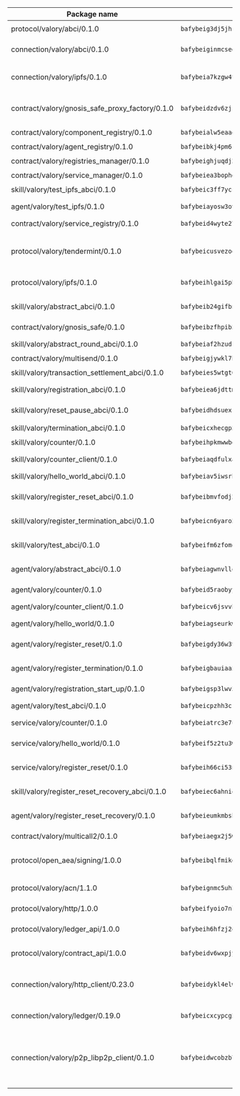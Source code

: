 | Package name                                                  | Package hash                                                  | Description                                                                                                                |
| ------------------------------------------------------------- | ------------------------------------------------------------- | -------------------------------------------------------------------------------------------------------------------------- |
| protocol/valory/abci/0.1.0                                    | `bafybeig3dj5jhsowlvg3t73kgobf6xn4nka7rkttakdb2gwsg5bp7rt7q4` | `A protocol for ABCI requests and responses.`                                                                              |
| connection/valory/abci/0.1.0                                  | `bafybeiginmcsegj6tqsgilh7ypgdugyhcbfireh3a55sy4nbup2an72noe` | `connection to wrap communication with an ABCI server.`                                                                    |
| connection/valory/ipfs/0.1.0                                  | `bafybeia7kzgw4tmkl6k2vjbnss4egvhcf4fmt7cnmpjjjbjogz2bu2j3fu` | `A connection responsible for uploading and downloading files from IPFS.`                                                  |
| contract/valory/gnosis_safe_proxy_factory/0.1.0               | `bafybeidzdv6zjst5likperhuqdzsb4yix6ey5ir45nwdcquw3asuqmqdlu` | `Gnosis Safe proxy factory (GnosisSafeProxyFactory) contract`                                                              |
| contract/valory/component_registry/0.1.0                      | `bafybeialw5eaa4v54s7i3sjsuy6d5k624quhxhziqntwq5hnz4g646sb7m` | `Component registry contract`                                                                                              |
| contract/valory/agent_registry/0.1.0                          | `bafybeibkj4pm6ziqh2fl3xfsjiou4ibnxlipmvmqhgvc7xwpnaddbtxzli` | `Agent registry contract`                                                                                                  |
| contract/valory/registries_manager/0.1.0                      | `bafybeighjuqdj2oq6tqckf7j3mqtighe7lpaahh7qt3sqxtbtjlur4tmj4` | `Registries Manager contract`                                                                                              |
| contract/valory/service_manager/0.1.0                         | `bafybeiea3bophgb6ikqvpd7lzyluthlhoazbbrknvfncu4j7wbubfsrjeu` | `Service Manager contract`                                                                                                 |
| skill/valory/test_ipfs_abci/0.1.0                             | `bafybeic3ff7yccx5r7zcugqvc7ffius5mtppkuuoqmdndtebmktntdy6w4` | `IPFS e2e testing application.`                                                                                            |
| agent/valory/test_ipfs/0.1.0                                  | `bafybeiayosw3ovl2vjney3lyrbcywylezactzjbowakeappsz272jtoqdy` | `Agent for testing the ABCI connection.`                                                                                   |
| contract/valory/service_registry/0.1.0                        | `bafybeid4wyte27tanmeiyzkjfvtvf5yyjngdsvsqvve5bzxwtzjoioubgi` | `Service Registry contract`                                                                                                |
| protocol/valory/tendermint/0.1.0                              | `bafybeicusvezoqlmyt6iqomcbwaz3xkhk2qf3d56q5zprmj3xdxfy64k54` | `A protocol for communication between two AEAs to share tendermint configuration details.`                                 |
| protocol/valory/ipfs/0.1.0                                    | `bafybeihlgai5pbmkb6mjhvgy4gkql5uvpwvxbpdowczgz4ovxat6vajrq4` | `A protocol specification for IPFS requests and responses.`                                                                |
| skill/valory/abstract_abci/0.1.0                              | `bafybeib24gifbnji533mzdqaq3jyqil6ybgxd22nckporpevrnhqmy3idq` | `The abci skill provides a template of an ABCI application.`                                                               |
| contract/valory/gnosis_safe/0.1.0                             | `bafybeibzfhpib5fw3wady6dhq5bfgo37o437bi4s3hthbvvit7byvbalg4` | `Gnosis Safe (GnosisSafeL2) contract`                                                                                      |
| skill/valory/abstract_round_abci/0.1.0                        | `bafybeiaf2hzudrqm2eswuq5e7exutot3jfhniisfnba7k26krtueizbmxy` | `abstract round-based ABCI application`                                                                                    |
| contract/valory/multisend/0.1.0                               | `bafybeigjywkl7hydjsrkogob3xebj2ifhqwmfhhxoeyrndzhhxi5u6amey` | `MultiSend contract`                                                                                                       |
| skill/valory/transaction_settlement_abci/0.1.0                | `bafybeies5wtgt66o2habe3qiytcqj2gsqtiyn533dp6tr5cqii7dtpawgu` | `ABCI application for transaction settlement.`                                                                             |
| skill/valory/registration_abci/0.1.0                          | `bafybeiea6jdttmqtzd4m2v33d6yytib25bef6ca7t7ja2n3zdjsltckafy` | `ABCI application for common apps.`                                                                                        |
| skill/valory/reset_pause_abci/0.1.0                           | `bafybeidhdsuexskog6w23ytu3f5a3mumvexqgv5mb3y3mdwzdm4tfzlhne` | `ABCI application for resetting and pausing app executions.`                                                               |
| skill/valory/termination_abci/0.1.0                           | `bafybeicxhecgp5corggdmjhf3rfb653k6jbhfblbte3tccqtgdrp6mn7my` | `Termination skill.`                                                                                                       |
| skill/valory/counter/0.1.0                                    | `bafybeihpkmwwbqamjxfppf7g6z3cxlagw2fli4cufegabxlx26rblmcosy` | `The ABCI Counter application example.`                                                                                    |
| skill/valory/counter_client/0.1.0                             | `bafybeiaqdfulxamdshw7fykfkqvkpvjb5bnmhv7ffrjiwdi4ktiulklx6q` | `A client for the ABCI counter application.`                                                                               |
| skill/valory/hello_world_abci/0.1.0                           | `bafybeiav5iwsrhgohlx7npkhyn27f2dcensw2tenfw3ci2hxi7m4qrqy4i` | `Hello World ABCI application.`                                                                                            |
| skill/valory/register_reset_abci/0.1.0                        | `bafybeibmvfodj2svg6uwywsiznugqbj2jwfa3axtv4iwucn5lg3xkhqafq` | `ABCI application for dummy skill that registers and resets`                                                               |
| skill/valory/register_termination_abci/0.1.0                  | `bafybeicn6yaro2sovvqnos75utq5t43eqqiv4ng3olcdqxm4egh4odjnoa` | `ABCI application for dummy skill that registers and resets`                                                               |
| skill/valory/test_abci/0.1.0                                  | `bafybeifm6zfomqbbvzqpc26hiz6pjpgfav2ar73isaqthipmp4s56upzgi` | `ABCI application for testing the ABCI connection.`                                                                        |
| agent/valory/abstract_abci/0.1.0                              | `bafybeiagwnvllol6a33uz6k3ss72k57nkdbald4wkdtttc4ovjlki2kt2u` | `The abstract ABCI AEA - for testing purposes only.`                                                                       |
| agent/valory/counter/0.1.0                                    | `bafybeid5raobyyer765lknoe4v3vxgrofd6chgt52xeyp2teajnowoqs5i` | `The ABCI Counter example as an AEA`                                                                                       |
| agent/valory/counter_client/0.1.0                             | `bafybeicv6jsvvhvtzizko7eewukcfkg3is5dzn47l5ylgvdo4dzjof5inu` | `The ABCI Counter example as an AEA`                                                                                       |
| agent/valory/hello_world/0.1.0                                | `bafybeiagseurkw4mu7ybpzzcmadysjfufrw7ivnmtcr5oxtemim7u2xoqq` | `Hello World ABCI example.`                                                                                                |
| agent/valory/register_reset/0.1.0                             | `bafybeigdy36w3vimtmrcwl5zafkkbwmrvrnexlz5hi6kzcy2putcmmz6py` | `Register reset to replicate Tendermint issue.`                                                                            |
| agent/valory/register_termination/0.1.0                       | `bafybeigbauiaa5vrstnraufjphyjfetbovy2i7x26kwnp3jdfdlso7viry` | `Register terminate to test the termination feature.`                                                                      |
| agent/valory/registration_start_up/0.1.0                      | `bafybeigsp3lwv3cmhyilygfdcdit6zqstmsxkvufzorqjkp3pdjk6ewgm4` | `Registration start-up ABCI example.`                                                                                      |
| agent/valory/test_abci/0.1.0                                  | `bafybeicpzhh3crrpqyrfw2a3fefjw2uszbwmge4duuyqjjya3dg76uoe3u` | `Agent for testing the ABCI connection.`                                                                                   |
| service/valory/counter/0.1.0                                  | `bafybeiatrc3e7ulhtvzdbpoyvp4snkbggkk757nabfvhzv4jfgpxs2fzty` | `A set of agents incrementing a counter`                                                                                   |
| service/valory/hello_world/0.1.0                              | `bafybeif5z2tu3wwltb526ur74o5plsd7jwb7kj4ihgtb4qomidyabiitwa` | `A simple demonstration of a simple ABCI application`                                                                      |
| service/valory/register_reset/0.1.0                           | `bafybeih66ci53ns5yqpbl75ulup5xtbg2jb3gwrndidm5z2gyx67w5jo2m` | `Test and debug tendermint reset mechanism.`                                                                               |
| skill/valory/register_reset_recovery_abci/0.1.0               | `bafybeiec6ahni4npqbbanehconvemzcuhtor3pvkxisretirvjd7y6fl4y` | `ABCI application for dummy skill that registers and resets`                                                               |
| agent/valory/register_reset_recovery/0.1.0                    | `bafybeieumkmbsh7ahok55meqtw4g5ha3w5wb3kbkx5tzl7jy2tqihawonm` | `Agent to showcase hard reset as a recovery mechanism.`                                                                    |
| contract/valory/multicall2/0.1.0                              | `bafybeiaegx2j5w6le2fhvzmx7stzujuezqfvicvnyqebtipivkek2cgh7m` | `The MakerDAO multicall2 contract.`                                                                                        |
| protocol/open_aea/signing/1.0.0                               | `bafybeibqlfmikg5hk4phzak6gqzhpkt6akckx7xppbp53mvwt6r73h7tk4` | `A protocol for communication between skills and decision maker.`                                                          |
| protocol/valory/acn/1.1.0                                     | `bafybeignmc5uh3vgpuckljcj2tgg7hdqyytkm6m5b6v6mxtazdcvubibva` | `The protocol used for envelope delivery on the ACN.`                                                                      |
| protocol/valory/http/1.0.0                                    | `bafybeifyoio7nlh5zzyn5yz7krkou56l22to3cwg7gw5v5o3vxwklibhty` | `A protocol for HTTP requests and responses.`                                                                              |
| protocol/valory/ledger_api/1.0.0                              | `bafybeih6hfzj2obw5oajnt6ng6355edgvi5ngoaub44vpuszqoplfvyaom` | `A protocol for ledger APIs requests and responses.`                                                                       |
| protocol/valory/contract_api/1.0.0                            | `bafybeidv6wxpjyb2sdyibnmmum45et4zcla6tl63bnol6ztyoqvpl4spmy` | `A protocol for contract APIs requests and responses.`                                                                     |
| connection/valory/http_client/0.23.0                          | `bafybeidykl4elwbcjkqn32wt5h4h7tlpeqovrcq3c5bcplt6nhpznhgczi` | `The HTTP_client connection that wraps a web-based client connecting to a RESTful API specification.`                      |
| connection/valory/ledger/0.19.0                               | `bafybeicxcypcg2lxmtktbmuhqcyluzmasfsdeljyk2pvaabzc3h2jmcsui` | `A connection to interact with any ledger API and contract API.`                                                           |
| connection/valory/p2p_libp2p_client/0.1.0                     | `bafybeidwcobzb7ut3efegoedad7jfckvt2n6prcmd4g7xnkm6hp6aafrva` | `The libp2p client connection implements a tcp connection to a running libp2p node as a traffic delegate to send/receive envelopes to/from agents in the DHT.` |
